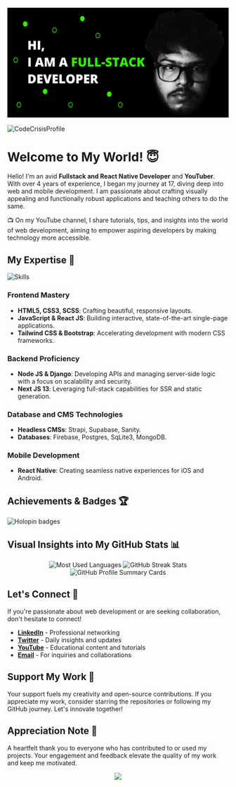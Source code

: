 ![ScreenTechnicals](https://github.com/ScreenTechnicals/ScreenTechnicals/blob/main/profile.png?raw=true)

![CodeCrisisProfile](https://code-crisis.vercel.app/api/badge/knCGM0f2FnXG8Fpyr6BV98QNmuD3)
# Welcome to My World! 😇
Hello! I'm an avid **Fullstack and React Native Developer** and **YouTuber**. With over 4 years of experience, I began my journey at 17, diving deep into web and mobile development. I am passionate about crafting visually appealing and functionally robust applications and teaching others to do the same.

📺 On my YouTube channel, I share tutorials, tips, and insights into the world of web development, aiming to empower aspiring developers by making technology more accessible.

## My Expertise 🚀
![Skills](https://skillicons.dev/icons?i=html,css,jquery,js,ts,react,nextjs,nodejs,python,django,mongodb,postgres,firebase,supabase,vercel,solidity,netlify,electron,tailwind,bootstrap)

### Frontend Mastery
- **HTML5, CSS3, SCSS**: Crafting beautiful, responsive layouts.
- **JavaScript & React JS**: Building interactive, state-of-the-art single-page applications.
- **Tailwind CSS & Bootstrap**: Accelerating development with modern CSS frameworks.

### Backend Proficiency
- **Node JS & Django**: Developing APIs and managing server-side logic with a focus on scalability and security.
- **Next JS 13**: Leveraging full-stack capabilities for SSR and static generation.

### Database and CMS Technologies
- **Headless CMSs**: Strapi, Supabase, Sanity.
- **Databases**: Firebase, Postgres, SqLite3, MongoDB.

### Mobile Development
- **React Native**: Creating seamless native experiences for iOS and Android.

## Achievements & Badges 🏆
![Holopin badges](https://holopin.me/screentechnicals)

## Visual Insights into My GitHub Stats 📊
<div align="center">
  <img src="https://github-readme-stats.vercel.app/api/top-langs/?username=ScreenTechnicals&theme=midnight-purple&layout=compact&hide_border=true&bg_color=0D1117&text_color=ffffff&title_color=F85D7F" alt="Most Used Languages">
  <img src="https://github-readme-streak-stats.herokuapp.com/?user=ScreenTechnicals&theme=minimal&background=0D1117&stroke=ffffff&ring=DD2727&fire=DD2727&currStreakNum=DD2727&sideNums=DD2727&currStreakLabel=ffffff&sideLabels=ffffff&dates=9f9f9f" alt="GitHub Streak Stats">
  <img src="https://github-profile-summary-cards.vercel.app/api/cards/profile-details?username=ScreenTechnicals&theme=solarized_dark&hide_border=true" alt="GitHub Profile Summary Cards">
</div>

## Let's Connect 🤝
If you're passionate about web development or are seeking collaboration, don't hesitate to connect!
- **[LinkedIn](https://www.linkedin.com/in/chinmaya-sa-60a594239/)** - Professional networking
- **[Twitter](https://twitter.com/ChinmaySa1)** - Daily insights and updates
- **[YouTube](https://www.youtube.com/channel/UCf2AVyF3teP4v29gr2Mh4rg)** - Educational content and tutorials
- **[Email](mailto:chinmayasa09@gmail.com)** - For inquiries and collaborations

## Support My Work 💌
Your support fuels my creativity and open-source contributions. If you appreciate my work, consider starring the repositories or following my GitHub journey. Let's innovate together!

## Appreciation Note 🙏
A heartfelt thank you to everyone who has contributed to or used my projects. Your engagement and feedback elevate the quality of my work and keep me motivated.

<div align="center">
    <img src="https://readme-typing-svg.herokuapp.com?font=Roboto+Slab&size=24&center=true&vCenter=true&width=300&lines=Thanks+for+stopping+by!;See+you+on+GitHub!">
</div>

